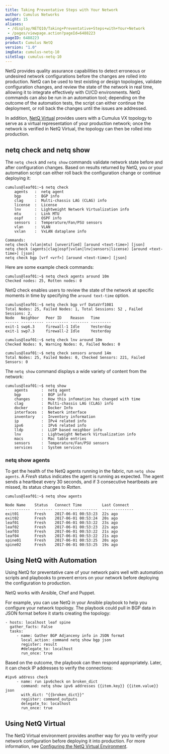 ```yaml
---
title: Taking Preventative Steps with Your Network
author: Cumulus Networks
weight: 15
aliases:
 - /display/NETQ10/Taking+Preventative+Steps+with+Your+Network
 - /pages/viewpage.action?pageId=6488223
pageID: 6488223
product: Cumulus NetQ
version: "1.0"
imgData: cumulus-netq-10
siteSlug: cumulus-netq-10
---
```

NetQ provides quality assurance capabilities to detect erroneous or
undesired network configurations before the changes are rolled into
production. NetQ can be used to test existing or design topologies,
validate configuration changes, and review the state of the network in
real time, allowing it to integrate effectively with CI/CD environments.
NetQ commands can also be run in an automation tool; depending on the
outcome of the automation tests, the script can either continue the
deployment, or roll back the changes until the issues are addressed.

In addition, [NetQ
Virtual](/cumulus-netq-10/Configuring-the-NetQ-Virtual-Environment)
provides users with a Cumulus VX topology to serve as a virtual
representation of your production network; once the network is verified
in NetQ Virtual, the topology can then be rolled into production.

## netq check and netq show</span>

The `netq check` and `netq show` commands validate network state before
and after configuration changes. Based on results returned by NetQ, you
or your automation script can either roll back the configuration change
or continue deploying it:

    cumulus@leaf01:~$ netq check 
        agents   :  netq agent
        bgp      :  BGP info
        clag     :  Multi-chassis LAG (CLAG) info
        license  :  License
        lnv      :  Lightweight Network Virtualization info
        mtu      :  Link MTU
        ospf     :  OSPF info
        sensors  :  Temperature/Fan/PSU sensors
        vlan     :  VLAN
        vxlan    :  VxLAN dataplane info
     
    Commands:
    netq check (vlan|mtu) [unverified] [around <text-time>] [json]
    netq check (agents|clag|ospf|vxlan|lnv|sensors|license) [around <text-time>] [json]
    netq check bgp [vrf <vrf>] [around <text-time>] [json]

Here are some example check commands:

    cumulus@leaf01:~$ netq check agents around 10m
    Checked nodes: 25, Rotten nodes: 0

NetQ check enables users to review the state of the network at specific
moments in time by specifying the `around text-time` option.

    cumulus@leaf01:~$ netq check bgp vrf DataVrf1081
    Total Nodes: 25, Failed Nodes: 1, Total Sessions: 52 , Failed Sessions: 2, 
    Node   Neighbor   Peer ID    Reason   Time
    ------ ---------- ---------- -------- ---------
    exit-1 swp6.3     firewall-1 Idle     Yesterday
    exit-1 swp7.3     firewall-2 Idle     Yesterday

    cumulus@leaf01:~$ netq check lnv around 10m
    Checked Nodes: 9, Warning Nodes: 0, Failed Nodes: 0

    cumulus@leaf01:~$ netq check sensors around 14m
    Total Nodes: 25, Failed Nodes: 0, Checked Sensors: 221, Failed Sensors: 0

The `netq show` command displays a wide variety of content from the
network:

    cumulus@leaf01:~$ netq show 
        agents      :  netq agent
        bgp         :  BGP info
        changes     :  How this infomation has changed with time
        clag        :  Multi-chassis LAG (CLAG) info
        docker      :  Docker Info
        interfaces  :  Network interface
        inventory   :  Inventory information
        ip          :  IPv4 related info
        ipv6        :  IPv6 related info
        lldp        :  LLDP based neighbor info
        lnv         :  Lightweight Network Virtualization info
        macs        :  Mac table entries
        sensors     :  Temperature/Fan/PSU sensors
        services    :  System services

### netq show agents</span>

To get the health of the NetQ agents running in the fabric, run `netq
show agents`. A *Fresh* status indicates the agent is running as
expected. The agent sends a heartbeat every 30 seconds, and if 3
consecutive heartbeats are missed, its status changes to *Rotten*.

    cumulus@leaf01:~$ netq show agents 
     
    Node Name    Status   Connect Time         Last Connect  
    -----------  -------- -------------------  --------------  
    exit01       Fresh    2017-06-01 00:53:23  22s ago
    exit02       Fresh    2017-06-01 00:53:24  20s ago
    leaf01       Fresh    2017-06-01 00:53:22  23s ago
    leaf02       Fresh    2017-06-01 00:53:23  22s ago
    leaf03       Fresh    2017-06-01 00:53:22  21s ago
    leaf04       Fresh    2017-06-01 00:53:22  21s ago
    spine01      Fresh    2017-06-01 00:53:25  20s ago
    spine02      Fresh    2017-06-01 00:53:25  19s ago

## Using NetQ with Automation</span>

Using NetQ for preventative care of your network pairs well with
automation scripts and playbooks to prevent errors on your network
before deploying the configuration to production.

NetQ works with Ansible, Chef and Puppet.

For example, you can use NetQ in your Ansible playbook to help you
configure your network topology. The playbook could pull in BGP data in
JSON format before it starts creating the topology:

    - hosts: localhost leaf spine
      gather_facts: False
      tasks:
         - name: Gather BGP Adjanceny info in JSON format
           local_action: command netq show bgp json
           register: result
           #delegate_to: localhost
           run_once: true

Based on the outcome, the playbook can then respond appropriately.
Later, it can check IP addresses to verify the connections:

    #ipv6 address check
         - name: run ipv6check on broken_dict
           command: netq show ipv6 addresses {{item.key}} {{item.value}} json
           with_dict: "{{broken_dict}}"
           register: command_outputs
           delegate_to: localhost
           run_once: true

## Using NetQ Virtual</span>

The NetQ Virtual environment provides another way for you to verify your
network configuration before deploying it into production. For more
information, see [Configuring the NetQ Virtual
Environment](/cumulus-netq-10/Configuring-the-NetQ-Virtual-Environment).

